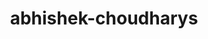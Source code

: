 ---
title: abhishek-choudharys
github: https://github.com/abhishek-choudharys
mode: dark
transition: 1s
score: 77.7
archetype:
- Little Bit of Everything
---